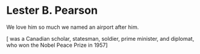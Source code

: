 # Lester B. Pearson

We love him so much we named an airport after him.

[ was a Canadian scholar, statesman, soldier, prime minister, and diplomat, who won the Nobel Peace Prize in 1957]
